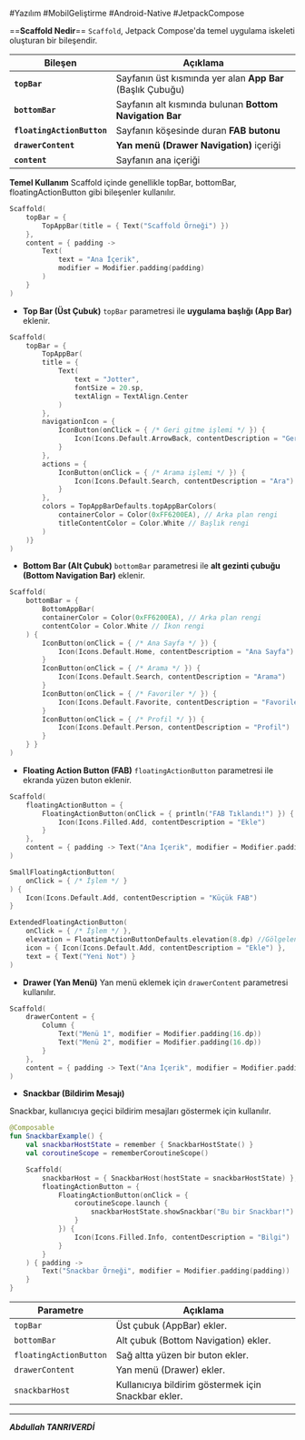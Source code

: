 #Yazılım #MobilGeliştirme #Android-Native  #JetpackCompose

==**Scaffold Nedir**==
`Scaffold`, Jetpack Compose'da temel uygulama iskeleti oluşturan bir bileşendir.

|Bileşen|Açıklama|
|---|---|
|**`topBar`**|Sayfanın üst kısmında yer alan **App Bar** (Başlık Çubuğu)|
|**`bottomBar`**|Sayfanın alt kısmında bulunan **Bottom Navigation Bar**|
|**`floatingActionButton`**|Sayfanın köşesinde duran **FAB butonu**|
|**`drawerContent`**|**Yan menü (Drawer Navigation)** içeriği|
|**`content`**|Sayfanın ana içeriği|

**Temel Kullanım**
Scaffold içinde genellikle topBar, bottomBar, floatingActionButton gibi bileşenler kullanılır.
```kotlin
Scaffold(
    topBar = {
        TopAppBar(title = { Text("Scaffold Örneği") })
    },
    content = { padding ->
        Text(
            text = "Ana İçerik",
            modifier = Modifier.padding(padding)
        )
    }
)

```

- **Top Bar (Üst Çubuk)**
`topBar` parametresi ile **uygulama başlığı (App Bar)** eklenir.
```kotlin
Scaffold(
    topBar = {
        TopAppBar(
        title = {
            Text(
                text = "Jotter",
                fontSize = 20.sp,
                textAlign = TextAlign.Center
            )
        },
        navigationIcon = {
            IconButton(onClick = { /* Geri gitme işlemi */ }) {
                Icon(Icons.Default.ArrowBack, contentDescription = "Geri Dön")
            }
        },
        actions = {
            IconButton(onClick = { /* Arama işlemi */ }) {
                Icon(Icons.Default.Search, contentDescription = "Ara")
            }
        },
        colors = TopAppBarDefaults.topAppBarColors(
            containerColor = Color(0xFF6200EA), // Arka plan rengi
            titleContentColor = Color.White // Başlık rengi
        )
    )}
)

```


- **Bottom Bar (Alt Çubuk)**
`bottomBar` parametresi ile **alt gezinti çubuğu (Bottom Navigation Bar)** eklenir.
```kotlin
Scaffold(
    bottomBar = {
        BottomAppBar(
        containerColor = Color(0xFF6200EA), // Arka plan rengi
        contentColor = Color.White // İkon rengi
    ) {
        IconButton(onClick = { /* Ana Sayfa */ }) {
            Icon(Icons.Default.Home, contentDescription = "Ana Sayfa")
        }
        IconButton(onClick = { /* Arama */ }) {
            Icon(Icons.Default.Search, contentDescription = "Arama")
        }
        IconButton(onClick = { /* Favoriler */ }) {
            Icon(Icons.Default.Favorite, contentDescription = "Favoriler")
        }
        IconButton(onClick = { /* Profil */ }) {
            Icon(Icons.Default.Person, contentDescription = "Profil")
        }
    } }
)

```


- **Floating Action Button (FAB)**
`floatingActionButton` parametresi ile ekranda yüzen buton eklenir.
```kotlin
Scaffold(
    floatingActionButton = {
        FloatingActionButton(onClick = { println("FAB Tıklandı!") }) {
            Icon(Icons.Filled.Add, contentDescription = "Ekle")
        }
    },
    content = { padding -> Text("Ana İçerik", modifier = Modifier.padding(padding)) }
)

```


```kotlin
SmallFloatingActionButton(
    onClick = { /* İşlem */ }
) {
    Icon(Icons.Default.Add, contentDescription = "Küçük FAB")
}

```

```kotlin
ExtendedFloatingActionButton(
    onClick = { /* İşlem */ },
    elevation = FloatingActionButtonDefaults.elevation(8.dp) //Gölgelendirme
    icon = { Icon(Icons.Default.Add, contentDescription = "Ekle") },
    text = { Text("Yeni Not") }
)

```


- **Drawer (Yan Menü)**
Yan menü eklemek için `drawerContent` parametresi kullanılır.
```kotlin
Scaffold(
    drawerContent = {
        Column {
            Text("Menü 1", modifier = Modifier.padding(16.dp))
            Text("Menü 2", modifier = Modifier.padding(16.dp))
        }
    },
    content = { padding -> Text("Ana İçerik", modifier = Modifier.padding(padding)) }
)

```

- **Snackbar (Bildirim Mesajı)**

Snackbar, kullanıcıya geçici bildirim mesajları göstermek için kullanılır.
```kotlin
@Composable
fun SnackbarExample() {
    val snackbarHostState = remember { SnackbarHostState() }
    val coroutineScope = rememberCoroutineScope()

    Scaffold(
        snackbarHost = { SnackbarHost(hostState = snackbarHostState) },
        floatingActionButton = {
            FloatingActionButton(onClick = {
                coroutineScope.launch {
                    snackbarHostState.showSnackbar("Bu bir Snackbar!")
                }
            }) {
                Icon(Icons.Filled.Info, contentDescription = "Bilgi")
            }
        }
    ) { padding ->
        Text("Snackbar Örneği", modifier = Modifier.padding(padding))
    }
}

```



|**Parametre**|**Açıklama**|
|---|---|
|`topBar`|Üst çubuk (AppBar) ekler.|
|`bottomBar`|Alt çubuk (Bottom Navigation) ekler.|
|`floatingActionButton`|Sağ altta yüzen bir buton ekler.|
|`drawerContent`|Yan menü (Drawer) ekler.|
|`snackbarHost`|Kullanıcıya bildirim göstermek için Snackbar ekler.|

---

***Abdullah TANRIVERDİ***

